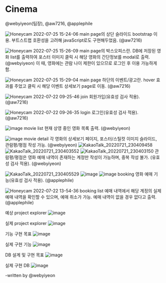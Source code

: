 # Cinema
@webyiyeon(팀장), @aw7216, @applephile <br/>

![Honeycam 2022-07-25 15-24-06](https://user-images.githubusercontent.com/97453781/180711729-ebf66bc0-ce95-4586-b8d2-9009f9b585b5.gif)
main page의 상단 슬라이드 bootstrap 이용. 부트스트랩 호환성을 고려해 javaScript로도 구현해두었음. (@aw7216)

![Honeycam 2022-07-25 15-26-09](https://user-images.githubusercontent.com/97453781/180711996-c3480d25-3b11-412a-842b-f297879fd491.gif)
main page의 박스오피스란. DB에 저장된 영화 list를 출력하여 포스터 이미지 클릭 시 해당 영화의 간단정보를 modal로 출력. (@webyiyeon)
이 때, 영화에는 관람 나이 제한이 있으므로 로그인 후 이용 가능하게 함.

![Honeycam 2022-07-25 15-29-04](https://user-images.githubusercontent.com/97453781/180712425-ae9d1813-d3b0-4062-b467-ef8379d977d0.gif)
main page  하단의 이벤트/광고란. hover 효과를 주었고 클릭 시 해당 이벤트 상세보기 page로 이동. (@aw7216)

![Honeycam 2022-07-22 09-25-46](https://user-images.githubusercontent.com/97453781/180713020-dbff7208-54d9-4ae6-baac-380ee58ff36e.gif)
join 회원가입(유효성 검사 적용). (@aw7216)

![Honeycam 2022-07-22 09-26-35](https://user-images.githubusercontent.com/97453781/180713076-d481bbba-d225-4197-a5c8-f88dcb0001da.gif)
login 로그인(유효성 검사 적용). (@aw7216)

![image](https://user-images.githubusercontent.com/97453781/180713248-b54a814d-b55e-4bbe-a943-20baf1c561d4.png)
movie list 현재 상영 중인 영화 목록 출력. (@webyiyeon)

![image](https://user-images.githubusercontent.com/97453781/180713361-a1652f5f-532b-4bb5-9aa3-0e80ffa26b61.png)
movie detail 각 영화의 상세보기 페이지, 포스터/스틸컷 이미지 슬라이드, 관람평/평점 작성 가능. (@webyiyeon)
![KakaoTalk_20220721_230409458](https://user-images.githubusercontent.com/97453781/180713455-d627d202-40e7-4337-a936-b044ff98724a.gif)
![KakaoTalk_20220721_230403552](https://user-images.githubusercontent.com/97453781/180713465-ede0225c-58c2-4151-b054-7a228354f4a0.gif)
![KakaoTalk_20220721_230403150](https://user-images.githubusercontent.com/97453781/180713471-021e8d7c-894c-4543-8884-6722288dd18f.gif)
관람평/평점은 영화 예매 내역이 존재하는 계정만 작성이 가능하며, 중복 작성 불가. (유효성 검사 적용). (@webyiyeon)

![KakaoTalk_20220721_230405529](https://user-images.githubusercontent.com/97453781/180713670-1f766046-4c32-4f9b-b7be-c65d34130620.gif)
![image](https://user-images.githubusercontent.com/97453781/180714357-4f4fb837-30a8-4020-8d1b-0f51ef3b5489.png)
![image](https://user-images.githubusercontent.com/97453781/180714333-02cb7e34-674f-4011-9d43-7c8a6ad20f8d.png)
booking 영화 예매 기능(유효성 검사 적용). (@applephile) 

![Honeycam 2022-07-22 13-54-36](https://user-images.githubusercontent.com/97453781/180713812-067232dc-4bfa-4026-8879-5dfb2bc94882.gif)
booking list 예매 내역에서 해당 계정의 실제 예매 내역을 확인할 수 있으며, 예매 취소가 가능. 예매 내역이 없을 경우 없다고 출력. (@applephile)


예상 project explorer
![image](https://user-images.githubusercontent.com/97453781/180714060-6cecaae3-4eac-4642-9979-6e110d0eca0b.png)

실제 project explorer
![image](https://user-images.githubusercontent.com/97453781/180714117-b6219b02-1bfa-492e-9a90-b657e2de88f8.png)

기능 구현 목표
![image](https://user-images.githubusercontent.com/97453781/180714137-77c7b7be-48c5-42ae-84e3-74c210dbbd99.png)

실제 구현 기능
![image](https://user-images.githubusercontent.com/97453781/180714227-91e1cdbe-6691-43c7-a832-49ce354a00d9.png)

DB 설계 및 구현 목표
![image](https://user-images.githubusercontent.com/97453781/180714677-e6f3d4cb-3a9a-42f8-bb0b-917db29f8b6e.png)

실제 구현 DB
![image](https://user-images.githubusercontent.com/97453781/180714716-5d65f0b5-3b3d-4116-94d7-598cc9e82667.png)


-written by @webyiyeon
